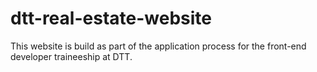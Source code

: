 # dtt-real-estate-website

This website is build as part of the application process for the front-end developer traineeship at DTT.
